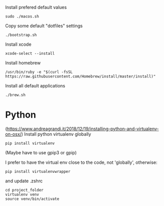 Install prefered default values 
```
sudo ./macos.sh
```

Copy some default "dotfiles" settings 
```
./bootstrap.sh
```

Install xcode
```
xcode-select --install
```

Install homebrew
```
/usr/bin/ruby -e "$(curl -fsSL https://raw.githubusercontent.com/Homebrew/install/master/install)"
```


Install all default applications
```
./brew.sh

```

# Python
(https://www.andreagrandi.it/2018/12/19/installing-python-and-virtualenv-on-osx/)
Install python virtualenv globally  
```
pip install virtualenv
```
(Maybe have to use gpip3 or gpip)

I prefer to have the virtual env close to the code, not 'globally', otherwise:  
```
pip install virtualenvwrapper
```
and update .zshrc

```
cd project_folder
virtualenv venv
source venv/bin/activate
```
